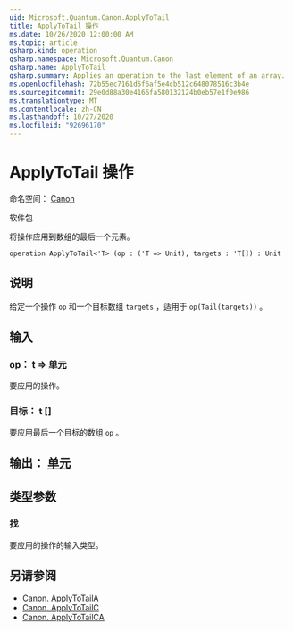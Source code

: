 ```yaml
---
uid: Microsoft.Quantum.Canon.ApplyToTail
title: ApplyToTail 操作
ms.date: 10/26/2020 12:00:00 AM
ms.topic: article
qsharp.kind: operation
qsharp.namespace: Microsoft.Quantum.Canon
qsharp.name: ApplyToTail
qsharp.summary: Applies an operation to the last element of an array.
ms.openlocfilehash: 72b55ec7161d5f6af5e4cb512c648078516c3b4e
ms.sourcegitcommit: 29e0d88a30e4166fa580132124b0eb57e1f0e986
ms.translationtype: MT
ms.contentlocale: zh-CN
ms.lasthandoff: 10/27/2020
ms.locfileid: "92696170"
---
```

# <a name="applytotail-operation"></a>ApplyToTail 操作

命名空间： [Canon](xref:Microsoft.Quantum.Canon)

软件包 [](https://nuget.org/packages/)


将操作应用到数组的最后一个元素。

```qsharp
operation ApplyToTail<'T> (op : ('T => Unit), targets : 'T[]) : Unit
```


## <a name="description"></a>说明

给定一个操作 `op` 和一个目标数组 `targets` ，适用于 `op(Tail(targets))` 。

## <a name="input"></a>输入

### <a name="op--t--unit"></a>op： t => [单元](xref:microsoft.quantum.lang-ref.unit) 

要应用的操作。


### <a name="targets--t"></a>目标： t []

要应用最后一个目标的数组 `op` 。



## <a name="output--unit"></a>输出： [单元](xref:microsoft.quantum.lang-ref.unit)



## <a name="type-parameters"></a>类型参数

### <a name="t"></a>找

要应用的操作的输入类型。

## <a name="see-also"></a>另请参阅

- [Canon. ApplyToTailA](xref:Microsoft.Quantum.Canon.ApplyToTailA)
- [Canon. ApplyToTailC](xref:Microsoft.Quantum.Canon.ApplyToTailC)
- [Canon. ApplyToTailCA](xref:Microsoft.Quantum.Canon.ApplyToTailCA)